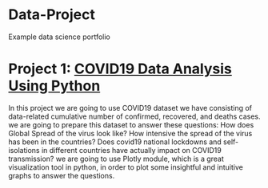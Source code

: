 # Data-Project
Example data science portfolio

# Project 1: [COVID19 Data Analysis Using Python](https://yifanlintw.github.io/Data-Project/)
In this project we are going to use COVID19 dataset we have consisting of data-related cumulative number of confirmed, recovered, and deaths cases. we are going to prepare this dataset to answer these questions: How does Global Spread of the virus look like? How intensive the spread of the virus has been in the countries? Does covid19 national lockdowns and self-isolations in different countries have actually impact on COVID19 transmission? we are going to use Plotly module, which is a great visualization tool in python, in order to plot some insightful and intuitive graphs to answer the questions.
